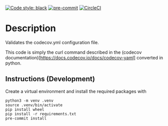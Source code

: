 [![Code style: black](https://img.shields.io/badge/code%20style-black-000000.svg)](https://github.com/psf/black)
[![pre-commit](https://img.shields.io/badge/pre--commit-enabled-brightgreen?logo=pre-commit&logoColor=white)](https://github.com/pre-commit/pre-commit)
[![CircleCI](https://circleci.com/gh/circleci/circleci-docs.svg?style=shield)](https://app.circleci.com/pipelines/github/mashi/codecov-validator?branch=main)


# Description
Validates the codecov.yml configuration file.

This code is simply the curl command described in the (codecov documentation)[https://docs.codecov.io/docs/codecov-yaml]
converted in python.


## Instructions (Development)
Create a virtual environment and install the required packages with
```
python3 -m venv .venv
source .venv/bin/activate
pip install wheel
pip install -r requirements.txt
pre-commit install
```
